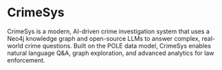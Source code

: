 # CrimeSys
 CrimeSys is a modern, AI-driven crime investigation system that uses a Neo4j knowledge graph and open-source LLMs to answer complex, real-world crime questions. Built on the POLE data model, CrimeSys enables natural language Q&A, graph exploration, and advanced analytics for law enforcement.
